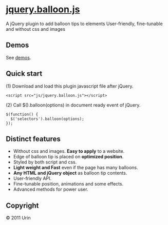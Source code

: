 # [jquery.balloon.js](http://urin.github.com/jquery.balloon.js/)
A jQuery plugin to add balloon tips to elements User-friendly, fine-tunable and without css and images

Demos
------------------------
See [demos](http://urin.github.com/jquery.balloon.js/).

Quick start
------------------------
(1) Download and load this plugin javascript file after jQuery.  

    <script src="js/jquery.balloon.js"></script>

(2) Call $().balloon(options) in document ready event of jQuery.  

    $(function() {
      $('selectors').balloon(options);
    });

Distinct features
------------------------
+ Without css and images. **Easy to apply** to a website.
+ Edge of balloon tip is placed on **optimized position**.
+ Styled by both script and css.
+ **Light weight and Fast** even if the page has many balloons.
+ **Any HTML and jQuery object** as balloon tip contents.
+ User-friendly API.
+ Fine-tunable position, animations and some effects.
+ Advanced methods for power user.

Copyright
------------------------
&copy; 2011 Urin
